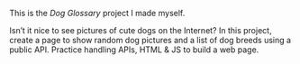 This is the *Dog Glossary* project I made myself.

<p>Isn’t it nice to see pictures of cute dogs on the Internet? In this project, create a page to show random dog pictures and a list of dog breeds using a public API. Practice handling APIs, HTML &amp; JS to build a web page.</p>
